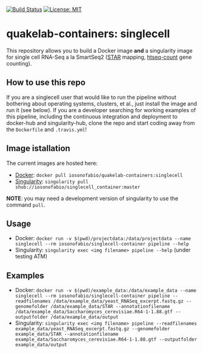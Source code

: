 [![Build Status](https://travis-ci.org/iosonofabio/quakelab_containers.svg?branch=singlecell)](https://travis-ci.org/iosonofabio/quakelab_containers)
[![License: MIT](https://img.shields.io/badge/License-MIT-yellow.svg)](https://opensource.org/licenses/MIT)

# quakelab-containers: singlecell
This repository allows you to build a Docker image **and** a singularity image for single cell RNA-Seq a la SmartSeq2 ([STAR](https://github.com/alexdobin/STAR) mapping, [htseq-count](https://github.com/simon-anders/htseq) gene counting).

## How to use this repo
If you are a singlecell user that would like to run the pipeline without bothering about operating systems, clusters, et al., just install the image and run it (see below). If you are a developer searching for working examples of this pipeline, including the continuous integration and deployment to docker-hub and singularity-hub, clone the repo and start coding away from the `Dockerfile` and `.travis.yml`!

## Image istallation
The current images are hosted here:

 - [Docker](https://hub.docker.com/r/iosonofabio/quakelab-containers/): `docker pull iosonofabio/quakelab-containers:singlecell`
 - [Singularity](https://singularity-hub.org/collections/132/): `singularity pull shub://iosonofabio/singlecell_container:master`

**NOTE**: you may need a development version of singularity to use the command `pull`.

## Usage

 - Docker: `docker run -v $(pwd)/projectdata:/data/projectdata --name singlecell --rm iosonofabio/singlecell-container pipeline --help`
 - Singularity: `singularity exec <img filename> pipeline --help` (under testing ATM)

## Examples

 - Docker: `docker run -v $(pwd)/example_data:/data/example_data --name singlecell --rm iosonofabio/singlecell-container pipeline --readfilenames /data/example_data/yeast_RNASeq_excerpt.fastq.gz --genomefolder /data/example_data/STAR --annotationfilename /data/example_data/Saccharomyces_cerevisiae.R64-1-1.88.gtf --outputfolder /data/example_data/output`
 - Singularity: `singularity exec <img filename> pipeline --readfilenames example_data/yeast_RNASeq_excerpt.fastq.gz --genomefolder example_data/STAR --annotationfilename example_data/Saccharomyces_cerevisiae.R64-1-1.88.gtf --outputfolder example_data/output`


